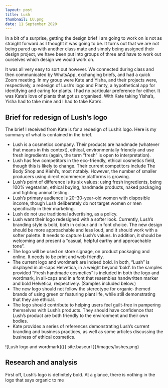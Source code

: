 ```yaml
---
layout: post
title: Lush
thumbnail: LU.png
date: 11 September 2020
---
```


In a bit of a surprise, getting the design brief I am going to work on is not as straight forward as I thought it was going to be. It turns out that we are not being pared up with another class mate and simply being assigned their design project, we have been put into groups of three and have to work out ourselves which design we would work on.

It was all very easy to sort out however. We connected during class and then communicated by WhatsApp, exchanging briefs, and had a quick Zoom meeting. In my group were Kate and Yisha, and their projects were, respectively, a redesign of Lush’s logo and Planty, a hypothetical app for identifying and caring for plants. I had no particular preference for either. It was Kate’s love of plants that got us organised. With Kate taking Yisha’s, Yisha had to take mine and I had to take Kate’s.

## Brief for redesign of Lush’s logo

The brief I received from Kate is for a redesign of Lush’s logo. Here is my summary of what is contained in the brief.

* Lush is a cosmetics company. Their products are handmade (whatever that means in this context), ethical, environmentally friendly and use fresh ingredients (again, the term “fresh” is open to interpretation).
* Lush has few competitors in the eco-friendly, ethical cosmetics field, though this is likely to change. Their current competitors include The Body Shop and Kiehl’s, most notably. However, the number of smaller producers using direct ecommerce platforms is growing.
* Lush’s point of difference is its six values: using fresh ingredients, being 100% vegetarian, ethical buying, handmade products, naked packaging and fighting animal testing.
* Lush’s primary audience is 20–30-year-old women with disposible income, though Lush deliberately do not target women or men specifically in their marketing.
* Lush do not use traditional advertising, as a policy.
* Lush want their logo redesigned with a softer look. Currently, Lush’s branding style is bold, both in colour and in font choice. The new design should be more approachable and less loud, and it should work with a softer palette. It needs to capture Lush’s values. In addition, it should be welcoming and present a “casual, helpful earthy and approachable tone”.
* The logo will be used on store signage, on product packaging and online. It needs to be print and web friendly.
* The current logo and wordmark are indeed bold. In both, “Lush” is displayed in all-caps Helvetica, in a weight beyond ‘bold’. In the samples provided ”Fresh handmade cosmetics” is included in both the logo and wordmark, in all-caps and in a font that resembles handwritten marker and bold Helvetica, respectively. (Samples included below.)
* The new logo should not follow the stereotype for organic-themed brands of using green or featuring plant life, while still demonstrating that they are ethical.
* The logo should contribute to helping users feel guilt-free in pampering themselves with Lush’s products. They should have confidence that Lush’s product are both friendly to the environment and their own bodies.
* Kate provides a series of references demonstrating Lush’s current branding and business practices, as well as some articles discussing the business of ethical cosmetics.

![Lush logo and wordmark]({{ site.baseurl }}/images/lushes.png)

## Research and analysis

First off, Lush’s logo is definitely bold. At a glance, there is nothing in the logo that says organic to me
